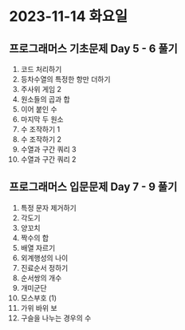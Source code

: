 # 2023-11-14 화요일

## 프로그래머스 기초문제 Day 5 - 6 풀기
1. 코드 처리하기
2. 등차수열의 특정한 항만 더하기
3. 주사위 게임 2
4. 원소들의 곱과 합
5. 이어 붙인 수
6. 마지막 두 원소
7. 수 조작하기 1
8. 수 조작하기 2
9. 수열과 구간 쿼리 3
10. 수열과 구간 쿼리 2

## 프로그래머스 입문문제 Day 7 - 9 풀기
1. 특정 문자 제거하기
2. 각도기
3. 양꼬치
4. 짝수의 합
5. 배열 자르기
2. 외계행성의 나이
3. 진료순서 정하기
4. 순서쌍의 개수
5. 개미군단
6. 모스부호 (1)
7. 가위 바위 보
8. 구슬을 나누는 경우의 수